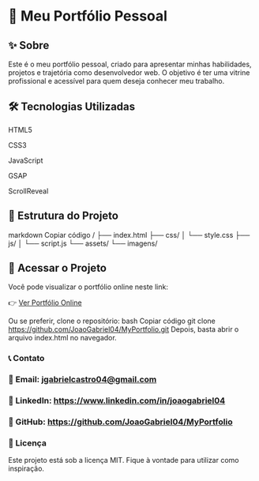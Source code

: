 # 🌟 Meu Portfólio Pessoal


## ✨ Sobre
Este é o meu portfólio pessoal, criado para apresentar minhas habilidades, projetos e trajetória como desenvolvedor web. O objetivo é ter uma vitrine profissional e acessível para quem deseja conhecer meu trabalho.

## 🛠️ Tecnologias Utilizadas
HTML5

CSS3

JavaScript

GSAP

ScrollReveal

## 📁 Estrutura do Projeto
markdown
Copiar código
/
├── index.html
├── css/
│   └── style.css
├── js/
│   └── script.js
└── assets/
    └── imagens/
## 🚀 Acessar o Projeto
Você pode visualizar o portfólio online neste link:

👉 [Ver Portfólio Online]()

Ou se preferir, clone o repositório:
bash
Copiar código
git clone https://github.com/JoaoGabriel04/MyPortfolio.git
Depois, basta abrir o arquivo index.html no navegador.

### 📞 Contato
### 📧 Email: jgabrielcastro04@gmail.com

### 💼 LinkedIn: https://www.linkedin.com/in/joaogabriel04

### 🐙 GitHub: https://github.com/JoaoGabriel04/MyPortfolio

### 📝 Licença
Este projeto está sob a licença MIT. Fique à vontade para utilizar como inspiração.

